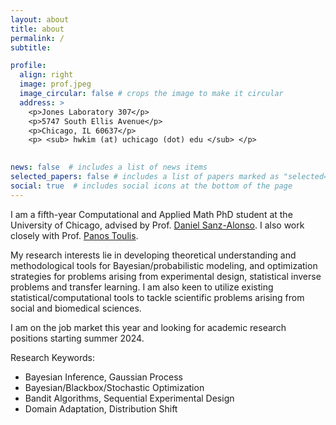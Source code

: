 ```yaml
---
layout: about
title: about
permalink: /
subtitle: 

profile:
  align: right
  image: prof.jpeg
  image_circular: false # crops the image to make it circular
  address: >
    <p>Jones Laboratory 307</p>
    <p>5747 South Ellis Avenue</p>
    <p>Chicago, IL 60637</p>
    <p> <sub> hwkim (at) uchicago (dot) edu </sub> </p>
    

news: false  # includes a list of news items
selected_papers: false # includes a list of papers marked as "selected={true}"
social: true  # includes social icons at the bottom of the page
---
```


I am a fifth-year Computational and Applied Math PhD student at the University of Chicago, advised by Prof. [Daniel Sanz-Alonso](https://sites.google.com/a/uchicago.edu/sanz-alonso/about?authuser=0). I also work closely with Prof. [Panos Toulis](https://www.ptoulis.com/).

My research interests lie in developing theoretical understanding and methodological tools for Bayesian/probabilistic modeling, and optimization strategies for problems arising from experimental design, statistical inverse problems and transfer learning. I am also keen to utilize existing statistical/computational tools to tackle scientific problems arising from social and biomedical sciences.

I am on the job market this year and looking for academic research positions starting summer 2024.
  
Research Keywords:
* Bayesian Inference, Gaussian Process
* Bayesian/Blackbox/Stochastic Optimization
* Bandit Algorithms, Sequential Experimental Design 
* Domain Adaptation, Distribution Shift



